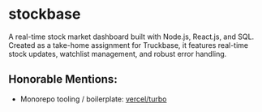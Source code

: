 # stockbase

A real-time stock market dashboard built with Node.js, React.js, and SQL. Created as a take-home assignment for Truckbase, it features real-time stock updates, watchlist management, and robust error handling.

## Honorable Mentions:

- Monorepo tooling / boilerplate: [vercel/turbo](https://vercel.com/templates/remix/turborepo-kitchensink)
